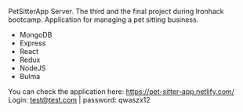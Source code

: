 PetSitterApp
Server. 
The third and the final project during Ironhack bootcamp. 
Application for managing a pet sitting business. 
* MongoDB
* Express
* React
* Redux
* NodeJS
* Bulma 

You can check the application here: https://pet-sitter-app.netlify.com/
Login: test@test.com | password: qwaszx12
